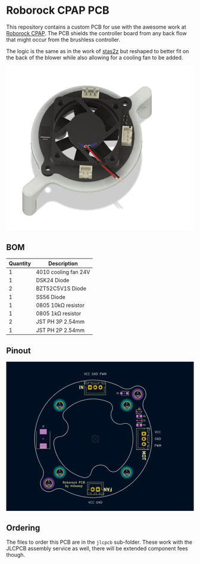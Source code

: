 # Roborock CPAP PCB

This repository contains a custom PCB for use with the awesome work at [Roborock CPAP](https://github.com/condottab/Roborock-CPAP). The PCB shields the controller board from any back flow that might occur from the brushless controller.

The logic is the same as in the work of [stas2z](https://github.com/stas2z) but reshaped to better fit on the back of the blower while also allowing
for a cooling fan to be added.

![](assets/cpap_render.png)

## BOM

| Quantity | Description          |
|----------|----------------------|
| 1        | 4010 cooling fan 24V |
| 1        | DSK24 Diode          |
| 2        | BZT52C5V1S Diode     |
| 1        | SS56 Diode           |
| 1        | 0805 10kΩ resistor   |
| 1        | 0805 1kΩ resistor    |
| 2        | JST PH 3P 2.54mm     |
| 1        | JST PH 2P 2.54mm     |

## Pinout

![](assets/pinout.png)

## Ordering

The files to order this PCB are in the `jlcpcb` sub-folder. These work with the JLCPCB assembly service as well, there will be extended component fees though.

